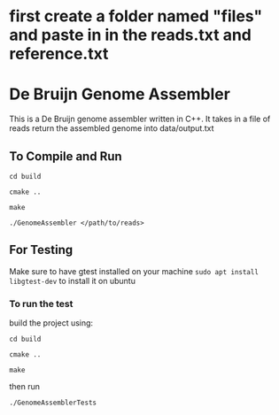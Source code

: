 # first create a folder named "files" and paste in in the reads.txt and reference.txt

# De Bruijn Genome Assembler

This is a De Bruijn genome assembler written in C++. It takes in a file of reads return the assembled genome into data/output.txt

## To Compile and Run

`cd build`

`cmake ..`

`make`

`./GenomeAssembler </path/to/reads>`

## For Testing

Make sure to have gtest installed on your machine `sudo apt install libgtest-dev` to install it on ubuntu

### To run the test

build the project using:

`cd build`

`cmake ..`

`make`

then run

`./GenomeAssemblerTests`
